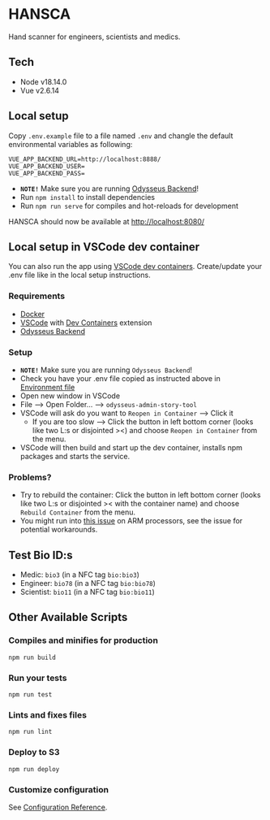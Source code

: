 # HANSCA

Hand scanner for engineers, scientists and medics.

## Tech

* Node v18.14.0
* Vue v2.6.14

## Local setup

Copy `.env.example` file to a file named `.env` and changle the default environmental variables as following:

```
VUE_APP_BACKEND_URL=http://localhost:8888/
VUE_APP_BACKEND_USER=
VUE_APP_BACKEND_PASS=
```

* **`NOTE!`** Make sure you are running [Odysseus Backend](https://github.com/OdysseusLarp/odysseus-backend)!
* Run `npm install` to install dependencies
* Run `npm run serve` for compiles and hot-reloads for development

HANSCA should now be available at [http://localhost:8080/](http://localhost:8080/)

## Local setup in VSCode dev container

You can also run the app using [VSCode dev containers](https://code.visualstudio.com/docs/devcontainers/containers). Create/update your .env file like in the local setup instructions.

### Requirements

- [Docker](https://www.docker.com/)
- [VSCode](https://code.visualstudio.com/) with [Dev Containers](https://code.visualstudio.com/docs/devcontainers/tutorial#_install-the-extension) extension
- [Odysseus Backend](https://github.com/OdysseusLarp/odysseus-backend)

### Setup

* **`NOTE!`** Make sure you are running `Odysseus Backend`!
* Check you have your .env file copied as instructed above in [Environment file](#environment-file)
* Open new window in VSCode
* File --> Open Folder... --> `odysseus-admin-story-tool`
* VSCode will ask do you want to `Reopen in Container` --> Click it
    * If you are too slow --> Click the button in left bottom corner (looks like two L:s or disjointed ><) and choose `Reopen in Container` from the menu.
* VSCode will then build and start up the dev container, installs npm packages and starts the service.

### Problems?

* Try to rebuild the container: Click the button in left bottom corner (looks like two L:s or disjointed >< with the container name) and choose `Rebuild Container` from the menu.
* You might run into [this issue](https://github.com/microsoft/vscode-remote-release/issues/7305) on ARM processors, see the issue for potential workarounds.

## Test Bio ID:s

* Medic: `bio3` (in a NFC tag `bio:bio3`)
* Engineer: `bio78` (in a NFC tag `bio:bio78`)
* Scientist: `bio11` (in a NFC tag `bio:bio11`)

## Other Available Scripts

### Compiles and minifies for production
```
npm run build
```

### Run your tests
```
npm run test
```

### Lints and fixes files
```
npm run lint
```

### Deploy to S3
```
npm run deploy
```

### Customize configuration
See [Configuration Reference](https://cli.vuejs.org/config/).
